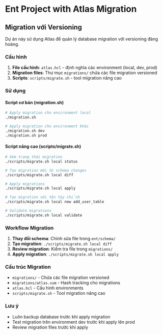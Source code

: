 # Ent Project with Atlas Migration

## Migration với Versioning

Dự án này sử dụng Atlas để quản lý database migration với versioning đàng hoàng.

### Cấu hình

1. **File cấu hình**: `atlas.hcl` - định nghĩa các environment (local, dev, prod)
2. **Migration files**: Thư mục `migrations/` chứa các file migration versioned
3. **Scripts**: `scripts/migrate.sh` - tool migration nâng cao

### Sử dụng

#### Script cơ bản (migration.sh)
```bash
# Apply migration cho environment local
./migration.sh

# Apply migration cho environment khác
./migration.sh dev
./migration.sh prod
```

#### Script nâng cao (scripts/migrate.sh)
```bash
# Xem trạng thái migration
./scripts/migrate.sh local status

# Tạo migration mới từ schema changes
./scripts/migrate.sh local diff

# Apply migrations
./scripts/migrate.sh local apply

# Tạo migration với tên tùy chỉnh
./scripts/migrate.sh local new add_user_table

# Validate migrations
./scripts/migrate.sh local validate
```

### Workflow Migration

1. **Thay đổi schema**: Chỉnh sửa file trong `ent/schema/`
2. **Tạo migration**: `./scripts/migrate.sh local diff`
3. **Review migration**: Kiểm tra file trong `migrations/`
4. **Apply migration**: `./scripts/migrate.sh local apply`

### Cấu trúc Migration

- `migrations/` - Chứa các file migration versioned
- `migrations/atlas.sum` - Hash tracking cho migrations
- `atlas.hcl` - Cấu hình environments
- `scripts/migrate.sh` - Tool migration nâng cao

### Lưu ý

- Luôn backup database trước khi apply migration
- Test migration trên environment dev trước khi apply lên prod
- Review migration files trước khi apply
